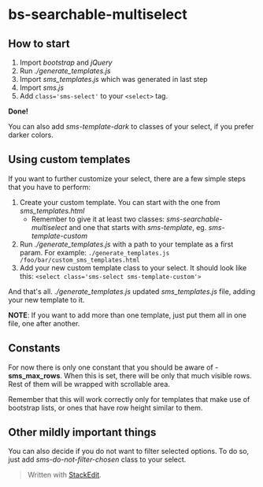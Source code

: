 

# bs-searchable-multiselect  
  
## How to start  
  
 1. Import *bootstrap* and *jQuery*  
 2. Run *./generate_templates.js*  
 3. Import *sms_templates.js* which was generated in last step  
 4. Import *sms.js*  
 5. Add `class='sms-select'` to your `<select>` tag.  
   
**Done!**  

 You can also add *sms-template-dark* to classes of your select, if you prefer darker colors.


## Using custom templates
If you want to further customize your select, there are a few simple steps that you have to perform:

 1. Create your custom template. You can start with the one from *sms_templates.html*
	 - Remember to give it at least two classes: *sms-searchable-multiselect* and one that starts with *sms-template*, eg. *sms-template-custom*
 2. Run *./generate_templates.js* with a path to your template as a first param. For example:
 `./generate_templates.js /foo/bar/custom_sms_templates.html`
 3. Add your new custom template class to your select. It should look like this:
 `<select class='sms-select sms-template-custom'>`

And that's all. *./generate_templates.js* updated *sms_templates.js* file, adding your new template to it.

**NOTE**: 
If you want to add more than one template, just put them all in one file, one after another.


## Constants
For now there is only one constant that you should be aware of - **sms_max_rows**. When this is set, there will be only that much visible rows. Rest of them will be wrapped with scrollable area.

Remember that this will work correctly only for templates that make use of bootstrap lists, or ones that have row height similar to them.


## Other mildly important things
You can also decide if you do not want to filter selected options. To do so, just add *sms-do-not-filter-chosen* class to your select.

> Written with [StackEdit](https://stackedit.io/).